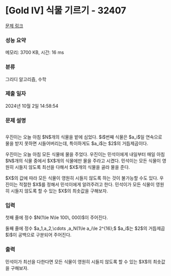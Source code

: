 # [Gold IV] 식물 기르기 - 32407 

[문제 링크](https://www.acmicpc.net/problem/32407) 

### 성능 요약

메모리: 3700 KB, 시간: 16 ms

### 분류

그리디 알고리즘, 수학

### 제출 일자

2024년 10월 2일 14:58:54

### 문제 설명

<p style="display:flex;flex-direction:column;align-items:center;"><img src="" style="max-height:24em;max-width:100%"></p>

<p>우진이는 오늘 아침 $N$개의 식물을 밭에 심었다. $i$번째 식물은 $a_i$일 연속으로 물을 받지 못하면 시들어버리는데, 특이하게도 $a_i$는 $2$의 거듭제곱이다.</p>

<p>우진이는 오늘 아침 모든 식물에 물을 주었다. 우진이는 민석이에게 내일부터 매일 아침 $N$개의 식물 중에서 $X$개의 식물에만 물을 주라고 시켰다. 민석이는 모든 식물이 영원히 시들지 않도록 최선을 다해서 $X$개의 식물을 골라 물을 준다.</p>

<p>$X$의 값에 따라 모든 식물이 영원히 시들지 않도록 하는 것이 불가능할 수도 있다. 우진이는 적절한 $X$를 정해서 민석이에게 알려주려고 한다. 민석이가 모든 식물이 영원히 시들지 않도록 할 수 있는 $X$의 최솟값을 구해보자.</p>

### 입력 

 <p>첫째 줄에 정수 $N(1\le N\le 100\, 000)$이 주어진다.</p>

<p>둘째 줄에 정수 $a_1,a_2,\cdots ,a_N(1\le a_i\le 2^{16};$ $a_i$는 $2$의 거듭제곱$)$이 공백으로 구분되어 주어진다.</p>

### 출력 

 <p>민석이가 최선을 다한다면 모든 식물이 영원히 시들지 않도록 할 수 있는 $X$의 최솟값을 구해보자.</p>

